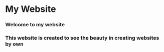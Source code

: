 # My Website

### Welcome to my website

### This website is created to see the beauty in creating websites by own